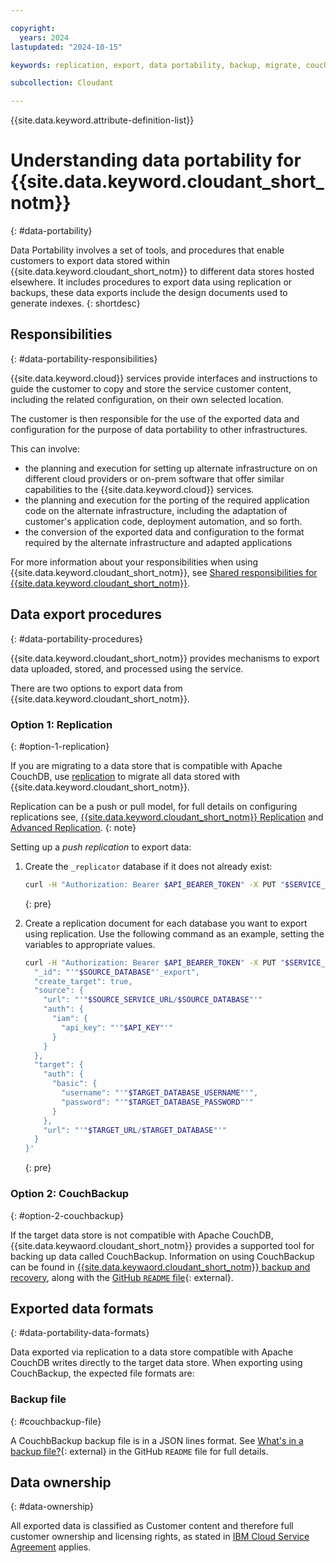 ```yaml
---

copyright:
  years: 2024
lastupdated: "2024-10-15"

keywords: replication, export, data portability, backup, migrate, couchbackup, dora

subcollection: Cloudant

---
```


{{site.data.keyword.attribute-definition-list}}


# Understanding data portability for {{site.data.keyword.cloudant_short_notm}}
{: #data-portability}

Data Portability involves a set of tools, and procedures that enable customers to export data stored within {{site.data.keyword.cloudant_short_notm}} to different data stores hosted elsewhere. It includes procedures to export data using replication or backups, these data exports include the design documents used to generate indexes.
{: shortdesc}

## Responsibilities
{: #data-portability-responsibilities}

{{site.data.keyword.cloud}} services provide interfaces and instructions to guide the customer to copy and store the service customer content, including the related configuration, on their own selected location.

The customer is then responsible for the use of the exported data and configuration for the purpose of data portability to other infrastructures.

This can involve:

- the planning and execution for setting up alternate infrastructure on on different cloud providers or on-prem software that offer similar capabilities to the {{site.data.keyword.cloud}} services.
- the planning and execution for the porting of the required application code on the alternate infrastructure, including the adaptation of customer's application code, deployment automation, and so forth.
- the conversion of the exported data and configuration to the format required by the alternate infrastructure and adapted applications

For more information about your responsibilities when using {{site.data.keyword.cloudant_short_notm}}, see [Shared responsibilities for {{site.data.keyword.cloudant_short_notm}}](/docs/Cloudant?topic=Cloudant-cloudant-responsibilities).

## Data export procedures
{: #data-portability-procedures}

{{site.data.keyword.cloudant_short_notm}} provides mechanisms to export data uploaded, stored, and processed using the service.

There are two options to export data from {{site.data.keyword.cloudant_short_notm}}.

### Option 1: Replication
{: #option-1-replication}

If you are migrating to a data store that is compatible with Apache CouchDB, use [replication](/docs/Cloudant?topic=Cloudant-advanced-replication) to migrate all data stored with {{site.data.keyword.cloudant_short_notm}}.

Replication can be a push or pull model, for full details on configuring replications see,
[{{site.data.keyword.cloudant_short_notm}} Replication](/docs/Cloudant?topic=Cloudant-advanced-replication) and
[Advanced Replication](https://cloud.ibm.com/docs/Cloudant?topic=Cloudant-advanced-replication).
{: note}

Setting up a *push replication* to export data:

1. Create the `_replicator` database if it does not already exist:

    ```sh
    curl -H "Authorization: Bearer $API_BEARER_TOKEN" -X PUT "$SERVICE_URL/_replicator
    ```
    {: pre}

1. Create a replication document for each database you want to export using replication. Use the following command as an example, setting the variables to appropriate values.

    ```sh
    curl -H "Authorization: Bearer $API_BEARER_TOKEN" -X PUT "$SERVICE_URL/_replicator/$SOURCE_DATABASE_export" -H "Content-Type: application/json" --data '{
      "_id": "'"$SOURCE_DATABASE"'_export",
      "create_target": true,
      "source": {
        "url": "'"$SOURCE_SERVICE_URL/$SOURCE_DATABASE"'"
        "auth": {
          "iam": {
            "api_key": "'"$API_KEY"'"
          }
        }
      },
      "target": {
        "auth": {
          "basic": {
            "username": "'"$TARGET_DATABASE_USERNAME"'",
            "password": "'"$TARGET_DATABASE_PASSWORD"'"
          }
        },
        "url": "'"$TARGET_URL/$TARGET_DATABASE"'"
      }
    }'
    ```
    {: pre}


### Option 2: CouchBackup
{: #option-2-couchbackup}

If the target data store is not compatible with Apache CouchDB, {{site.data.keywaord.cloudant_short_notm}} provides a supported tool
for backing up data called CouchBackup. Information on using CouchBackup can be found in [{{site.data.keywaord.cloudant_short_notm}} backup and recovery](docs/Cloudant?topic=Cloudant-ibm-cloudant-backup-and-recovery), along with the [GitHub `README` file](https://github.com/cloudant/couchbackup/blob/master/README.md){: external}.

## Exported data formats
{: #data-portability-data-formats}

Data exported via replication to a data store compatible with Apache CouchDB writes directly to the target data store. When exporting using CouchBackup, the expected file formats are:

### Backup file
{: #couchbackup-file}

A CouchbBackup backup file is in a JSON lines format. See [What's in a backup file?](https://github.com/IBM/couchbackup/blob/main/README.md#whats-in-a-backup-file){: external} in the
GitHub `README` file for full details.

## Data ownership
{: #data-ownership}

All exported data is classified as Customer content and therefore full customer ownership and licensing rights, as stated in [IBM Cloud Service Agreement](https://www.ibm.com/terms/?id=Z126-6304_WS) applies.
